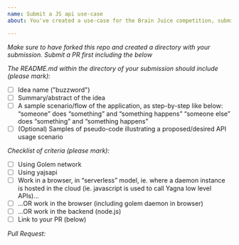 ```yaml
---
name: Submit a JS api use-case
about: You've created a use-case for the Brain Juice competition, submit it here!

---
```


*Make sure to have forked this repo and created a directory with your submission. Submit a PR first including the below*

*The README.md within the directory of your submission should include (please mark):*
- [ ] Idea name ("buzzword")
- [ ] Summary/abstract of the idea
- [ ] A sample scenario/flow of the application, as step-by-step like below:
“someone” does “something” and “something happens”
“someone else” does “something” and “something happens”
- [ ] (Optional) Samples of pseudo-code illustrating a proposed/desired API usage scenario

*Checklist of criteria (please mark):*
- [ ] Using Golem network
- [ ] Using yajsapi
- [ ] Work in a browser, in “serverless” model, ie. where a daemon instance is hosted in the cloud (ie. javascript is used to call Yagna low level APIs)...
- [ ] ...OR work in the browser (including golem daemon in browser)
- [ ] ...OR work in the backend (node.js)
- [ ] Link to your PR (below)

*Pull Request:*
